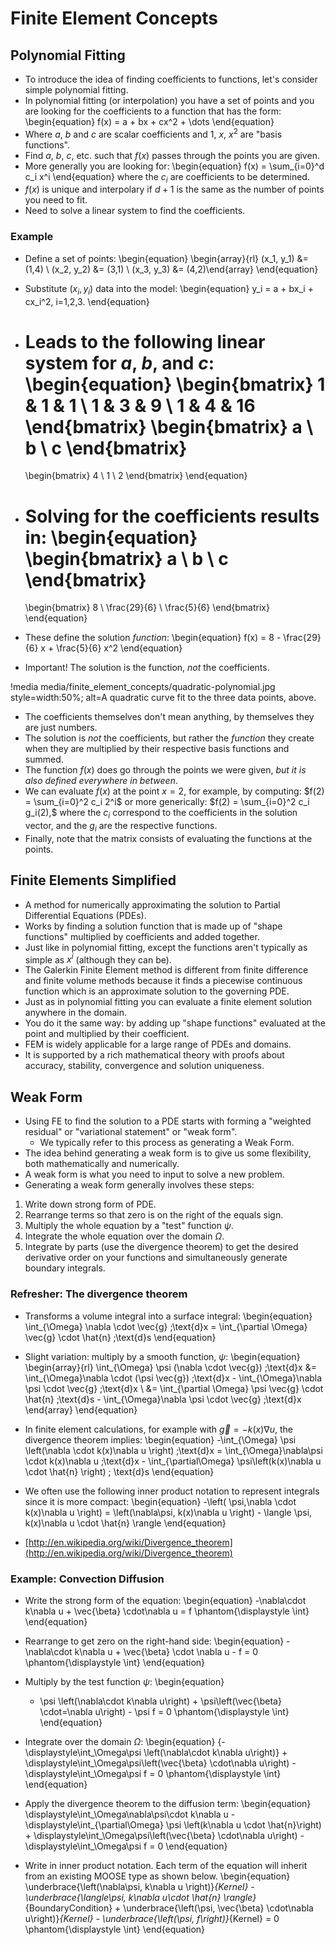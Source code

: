 # Finite Element Concepts
## Polynomial Fitting

- To introduce the idea of finding coefficients to functions, let's consider simple polynomial fitting.
- In polynomial fitting (or interpolation) you have a set of points and you are looking for the coefficients to a function that has the form:
  \begin{equation}
  f(x) = a + bx + cx^2 + \dots
  \end{equation}
- Where $a$, $b$ and $c$ are scalar coefficients and $1$, $x$, $x^2$ are "basis functions".
- Find $a$, $b$, $c$, etc. such that $f(x)$ passes through the points you are given.
- More generally you are looking for:
  \begin{equation}
  f(x) = \sum_{i=0}^d c_i x^i
  \end{equation}
  where the $c_i$ are coefficients to be determined.
- $f(x)$ is unique and interpolary if $d+1$ is the same as the number of points you need to fit.
- Need to solve a linear system to find the coefficients.

### Example

- Define a set of points:
  \begin{equation}
  \begin{array}{rl}
  (x_1, y_1) &= (1,4) \\
  (x_2, y_2) &= (3,1) \\
  (x_3, y_3) &= (4,2)\end{array}
  \end{equation}
- Substitute $(x_i, y_i)$ data into the model:
  \begin{equation}
  y_i = a + bx_i + cx_i^2, i=1,2,3.
  \end{equation}
- Leads to the following linear system for $a$, $b$, and $c$:
  \begin{equation}
  \begin{bmatrix}
  1 & 1 &  1 \\
  1 & 3 &  9 \\
  1 & 4 & 16
  \end{bmatrix}
  \begin{bmatrix}
  a \\
  b \\
  c
  \end{bmatrix}
  =
  \begin{bmatrix}
  4 \\
  1 \\
  2
  \end{bmatrix}
  \end{equation}


- Solving for the coefficients results in:
  \begin{equation}
  \begin{bmatrix}
  a \\
  b \\
  c
  \end{bmatrix}
  =
  \begin{bmatrix}
  8 \\
  \frac{29}{6} \\
  \frac{5}{6}
  \end{bmatrix}
  \end{equation}
- These define the solution *function*:
  \begin{equation}
  f(x) = 8 - \frac{29}{6} x + \frac{5}{6} x^2
  \end{equation}

- Important! The solution is the function, *not* the coefficients.

!media media/finite_element_concepts/quadratic-polynomial.jpg
       style=width:50%;
       alt=A quadratic curve fit to the three data points, above.

- The coefficients themselves don't mean anything, by themselves they are just numbers.
- The solution is *not* the coefficients, but rather the *function* they create when they are multiplied by their respective basis functions and summed.
- The function $f(x)$ does go through the points we were given, *but it is also defined everywhere in between*.
- We can evaluate $f(x)$ at the point $x=2$, for example, by computing:
  $f(2) = \sum_{i=0}^2 c_i 2^i$ or more generically: $f(2) = \sum_{i=0}^2 c_i g_i(2),$
  where the $c_i$ correspond to the coefficients in the solution vector, and the $g_i$ are the respective functions.
- Finally, note that the matrix consists of evaluating the functions at the points.

## Finite Elements Simplified

- A method for numerically approximating the solution to Partial Differential Equations (PDEs).
- Works by finding a solution function that is made up of "shape functions" multiplied by coefficients and added together.
- Just like in polynomial fitting, except the functions aren't typically as simple as $x^i$ (although they can be).
- The Galerkin Finite Element method is different from finite difference and finite volume methods because it finds a piecewise continuous function which is an approximate solution to the governing PDE.
- Just as in polynomial fitting you can evaluate a finite element solution anywhere in the domain.
- You do it the same way: by adding up "shape functions" evaluated at the point and multiplied by their coefficient.
- FEM is widely applicable for a large range of PDEs and domains.
- It is supported by a rich mathematical theory with proofs about accuracy, stability, convergence and solution uniqueness.

## Weak Form

- Using FE to find the solution to a PDE starts with forming a "weighted residual" or "variational statement" or "weak form".
    - We typically refer to this process as generating a Weak Form.
- The idea behind generating a weak form is to give us some flexibility, both mathematically and numerically.
- A weak form is what you need to input to solve a new problem.
- Generating a weak form generally involves these steps:

1.  Write down strong form of PDE.
2.  Rearrange terms so that zero is on the right of the equals sign.
3.  Multiply the whole equation by a "test" function $\psi$.
4.  Integrate the whole equation over the domain $\Omega$.
5.  Integrate by parts (use the divergence theorem) to get the desired derivative order on your functions and simultaneously generate boundary integrals.

### Refresher: The divergence theorem

- Transforms a volume integral into a surface integral:
  \begin{equation}
  \int_{\Omega} \nabla \cdot \vec{g} \;\text{d}x = \int_{\partial \Omega} \vec{g} \cdot \hat{n} \;\text{d}s
  \end{equation}
- Slight variation: multiply by a smooth function, $\psi$:
  \begin{equation}
  \begin{array}{rl}
  \int_{\Omega} \psi (\nabla \cdot \vec{g}) \;\text{d}x &= \int_{\Omega}\nabla \cdot (\psi \vec{g}) \;\text{d}x - \int_{\Omega}\nabla \psi \cdot \vec{g} \;\text{d}x
  \\
  &= \int_{\partial \Omega} \psi \vec{g} \cdot \hat{n} \;\text{d}s - \int_{\Omega}\nabla \psi \cdot \vec{g} \;\text{d}x
  \end{array}
  \end{equation}

- In finite element calculations, for example with $\vec{g} = -k(x)\nabla u$, the divergence theorem implies:
  \begin{equation}
   -\int_{\Omega} \psi \left(\nabla \cdot k(x)\nabla u  \right) \;\text{d}x =
   \int_{\Omega}\nabla\psi \cdot k(x)\nabla u \;\text{d}x -
   \int_{\partial\Omega} \psi\left(k(x)\nabla u \cdot \hat{n} \right)  \; \text{d}s
  \end{equation}

- We often use the following inner product notation to represent integrals since it is more compact:
  \begin{equation}
  -\left( \psi,\nabla \cdot k(x)\nabla u \right)   =
  \left(\nabla\psi, k(x)\nabla u \right) -
  \langle \psi, k(x)\nabla u \cdot \hat{n} \rangle
  \end{equation}
- [http://en.wikipedia.org/wiki/Divergence_theorem](http://en.wikipedia.org/wiki/Divergence_theorem)

### Example: Convection Diffusion

- Write the strong form of the equation:
  \begin{equation}
  -\nabla\cdot k\nabla u + \vec{\beta} \cdot\nabla u = f  \phantom{\displaystyle \int}
  \end{equation}
- Rearrange to get zero on the right-hand side:
  \begin{equation}
  -\nabla\cdot k\nabla u + \vec{\beta} \cdot \nabla u - f = 0 \phantom{\displaystyle \int}
  \end{equation}

- Multiply by the test function $\psi$:
  \begin{equation}
  - \psi \left(\nabla\cdot k\nabla u\right) +
  \psi\left(\vec{\beta} \cdot=\nabla u\right) - \psi f = 0 \phantom{\displaystyle \int}
  \end{equation}

- Integrate over the domain $\Omega$:
  \begin{equation}
  {- \displaystyle\int_\Omega\psi \left(\nabla\cdot k\nabla u\right)} + \displaystyle\int_\Omega\psi\left(\vec{\beta} \cdot\nabla u\right) -
  \displaystyle\int_\Omega\psi f = 0 \phantom{\displaystyle \int}
  \end{equation}


- Apply the divergence theorem to the diffusion term:
  \begin{equation}
  \displaystyle\int_\Omega\nabla\psi\cdot k\nabla u -
  \displaystyle\int_{\partial\Omega} \psi \left(k\nabla u \cdot \hat{n}\right) +
  \displaystyle\int_\Omega\psi\left(\vec{\beta} \cdot\nabla u\right) - \displaystyle\int_\Omega\psi f = 0
  \end{equation}

- Write in inner product notation. Each term of the equation will inherit from an existing MOOSE type as shown below.
  \begin{equation}
  \underbrace{\left(\nabla\psi, k\nabla u \right)}_{Kernel} -
  \underbrace{\langle\psi, k\nabla u\cdot \hat{n} \rangle}_{BoundaryCondition} +
  \underbrace{\left(\psi, \vec{\beta} \cdot\nabla u\right)}_{Kernel} -
  \underbrace{\left(\psi, f\right)}_{Kernel} = 0 \phantom{\displaystyle \int}
  \end{equation}
